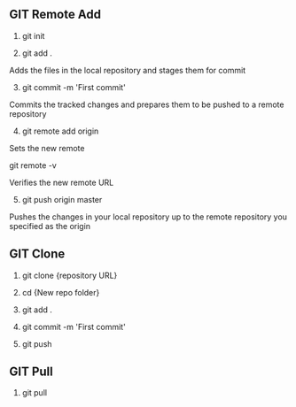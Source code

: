 
## GIT Remote Add 

1. git init

2. git add .

Adds the files in the local repository and stages them for commit

3. git commit -m 'First commit'
  
Commits the tracked changes and prepares them to be pushed to a remote repository

4. git remote add origin <remote repository URL>

Sets the new remote

git remote -v

Verifies the new remote URL

5. git push origin master

Pushes the changes in your local repository up to the remote repository you specified as the origin

## GIT Clone 

1. git clone {repository URL}

2. cd {New repo folder}

3. git add .

4. git commit -m 'First commit'

5. git push

## GIT Pull

1. git pull

